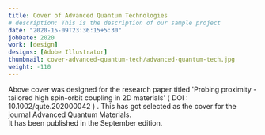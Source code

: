 ```yaml
---
title: Cover of Advanced Quantum Technologies
# description: This is the description of our sample project
date: "2020-15-09T23:36:15+5:30"
jobDate: 2020
work: [design]
designs: [Adobe Illustrator]
thumbnail: cover-advanced-quantum-tech/advanced-quantum-tech.jpg
weight: -110
---
```

Above cover was designed for the research paper titled 'Probing proximity - tailored high spin-orbit coupling in 2D materials' ( DOI : 10.1002/qute.202000042 ) .
This has got selected as the cover for the journal Advanced Quantum Materials.  
It has been published in the September edition.